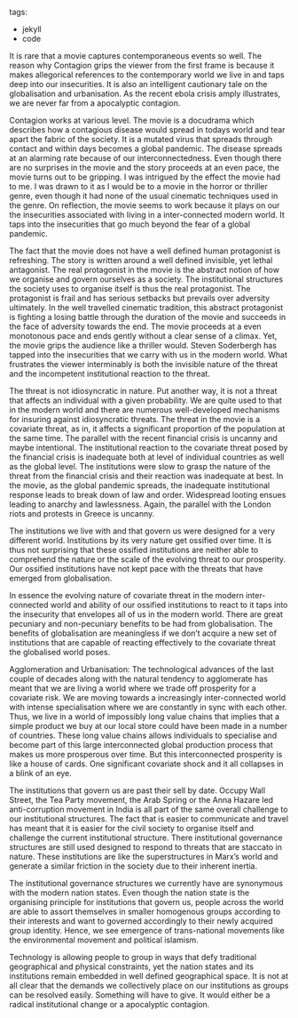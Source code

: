 tags:
- jekyll
- code

It is rare that a movie captures contemporaneous events so well. The reason why Contagion grips the viewer from the first frame is because it makes allegorical references to the contemporary world we live in and taps deep into our insecurities. It is also an intelligent cautionary tale on the globalisation and urbanisation. As the recent ebola crisis amply illustrates, we are never far from a apocalyptic contagion.

Contagion works at various level. The movie is a docudrama which describes how a contagious disease would spread in todays world and tear apart the fabric of the society. It is a mutated virus that spreads through contact and within days becomes a global pandemic. The disease spreads at an alarming rate because of our interconnectedness. Even though there are no surprises in the movie and the story proceeds at an even pace, the movie turns out to be gripping. I was intrigued by the effect the movie had to me. I was drawn to it as I would be to a movie in the horror or thriller genre, even though it had none of the usual cinematic techniques used in the genre. On reflection, the movie seems to work because it plays on our the insecurities associated with living in a inter-connected modern world. It taps into the insecurities that go much beyond the fear of a global pandemic.

The fact that the movie does not have a well defined human protagonist is refreshing. The story is written around a well defined invisible, yet lethal antagonist. The real protagonist in the movie is the abstract notion of how we organise and govern ourselves as a society. The institutional structures the society uses to organise itself is thus the real protagonist. The protagonist is frail and has serious setbacks but prevails over adversity ultimately. In the well travelled cinematic tradition, this abstract protagonist is fighting a losing battle through the duration of the movie and succeeds in the face of adversity towards the end. The movie proceeds at a even monotonous pace and ends gently without a clear sense of a climax. Yet, the movie grips the audience like a thriller would. Steven Soderbergh has tapped into the insecurities that we carry with us in the modern world. What frustrates the viewer interminably is both the invisible nature of the threat and the incompetent institutional reaction to the threat.

The threat is not idiosyncratic in nature. Put another way, it is not a threat that affects an individual with a given probability. We are quite used to that in the modern world and there are numerous well-developed mechanisms for insuring against idiosyncratic threats. The threat in the movie is a covariate threat, as in, it affects a significant proportion of the population at the same time. The parallel with the recent financial crisis is uncanny and maybe intentional. The institutional reaction to the covariate threat posed by the financial crisis is inadequate both at level of individual countries as well as the global level. The institutions were slow to grasp the nature of the threat from the financial crisis and their reaction was inadequate at best. In the movie, as the global pandemic spreads, the inadequate institutional response leads to break down of law and order. Widespread looting ensues leading to anarchy and lawlessness. Again, the parallel with the London riots and protests in Greece is uncanny.

The institutions we live with and that govern us were designed for a very different world. Institutions by its very nature get ossified over time. It is thus not surprising that these ossified institutions are neither able to comprehend the nature or the scale of the evolving threat to our prosperity. Our ossified institutions have not kept pace with the threats that have emerged from globalisation.

In essence the evolving nature of covariate threat in the modern inter-connected world and ability of our ossified institutions to react to it taps into the insecurity that envelopes all of us in the modern world. There are great pecuniary and non-pecuniary benefits to be had from globalisation. The benefits of globalisation are meaningless if we don’t acquire a new set of institutions that are capable of reacting effectively to the covariate threat the globalised world poses.

Agglomeration and Urbanisation: The technological advances of the last couple of decades along with the natural tendency to agglomerate has meant that we are living a world where we trade off prosperity for a covariate risk. We are moving towards a increasingly inter-connected world with intense specialisation where we are constantly in sync with each other. Thus, we live in a world of impossibly long value chains that implies that a simple product we buy at our local store could have been made in a number of countries. These long value chains allows individuals to specialise and become part of this large interconnected global production process that makes us more prosperous over time. But this interconnected prosperity is like a house of cards. One significant covariate shock and it all collapses in a blink of an eye.

The institutions that govern us are past their sell by date. Occupy Wall Street, the Tea Party movement, the Arab Spring or the Anna Hazare led anti-corruption movement in India is all part of the same overall challenge to our institutional structures. The fact that is easier to communicate and travel has meant that it is easier for the civil society to organise itself and challenge the current institutional structure. There institutional governance structures are still used designed to respond to threats that are staccato in nature. These institutions are like the superstructures in Marx’s world and generate a similar friction in the society due to their inherent inertia.

The institutional governance structures we currently have are synonymous with the modern nation states. Even though the nation state is the organising principle for institutions that govern us, people across the world are able to assort themselves in smaller homogenous groups according to their interests and want to governed accordingly to their newly acquired group identity. Hence, we see emergence of trans-national movements like the environmental movement and political islamism.

Technology is allowing people to group in ways that defy traditional geographical and physical constraints, yet the nation states and its institutions remain embedded in well defined geographical space. It is not at all clear that the demands we collectively place on our institutions as groups can be resolved easily. Something will have to give. It would either be a radical institutional change or a apocalyptic contagion.